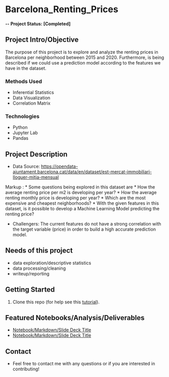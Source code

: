 # Barcelona_Renting_Prices

#### -- Project Status: [Completed]


## Project Intro/Objective
The purpose of this project is to explore and analyze the renting prices in Barcelona per neighborhood between 2015 and 2020. Furthermore, is being described if we could use a prediction model according to the features we have in the dataset.

### Methods Used
* Inferential Statistics
* Data Visualization
* Correlation Matrix


### Technologies
* Python
* Jupyter Lab
* Pandas


## Project Description
* Data Source: https://opendata-ajuntament.barcelona.cat/data/en/dataset/est-mercat-immobiliari-lloguer-mitja-mensual

Markup : * Some questions being explored in this dataset are
              * How the average renting price per m2 is developing per year?
              * How the average renting monthly price is developing per year?
              * Which are the most expensive and cheapest neighborhoods?
              * With the given features in this dataset, is it possible to develop a Machine Learning Model predicting the renting price?

* Challengers: The current features do not have a strong correlation with the target variable (price) in order to build a high accurate prediction model.


## Needs of this project

- data exploration/descriptive statistics
- data processing/cleaning
- writeup/reporting


## Getting Started

1. Clone this repo (for help see this [tutorial](https://help.github.com/articles/cloning-a-repository/)).   


## Featured Notebooks/Analysis/Deliverables
* [Notebook/Markdown/Slide Deck Title](link)
* [Notebook/Markdown/Slide Deck Title](link)



## Contact
* Feel free to contact me with any questions or if you are interested in contributing!
